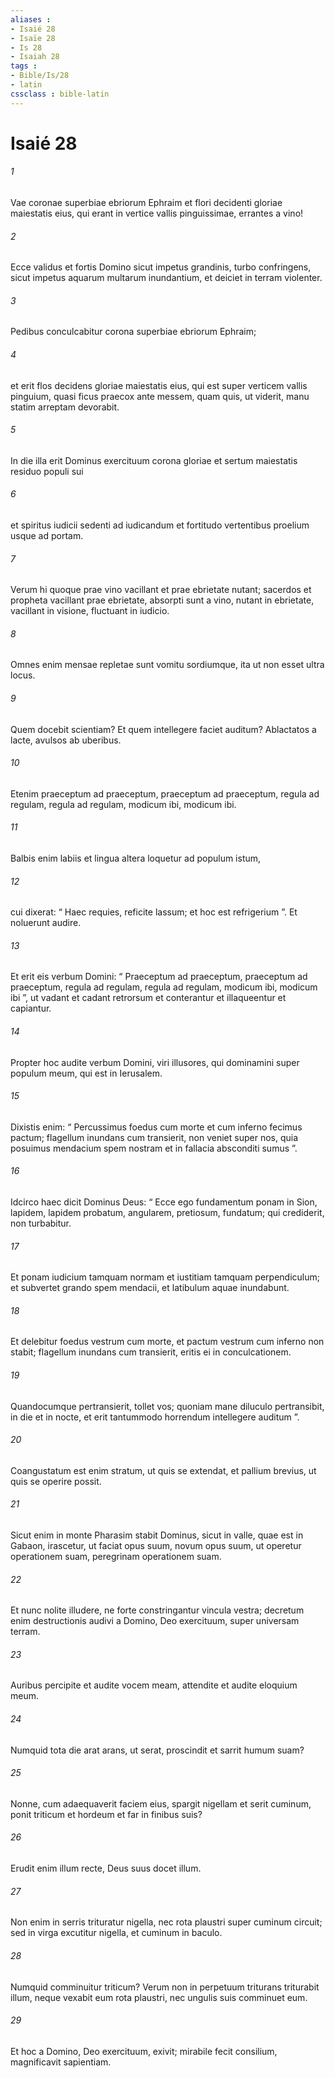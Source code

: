 ```yaml
---
aliases : 
- Isaié 28
- Isaïe 28
- Is 28
- Isaiah 28
tags : 
- Bible/Is/28
- latin
cssclass : bible-latin
---
```


# Isaié 28

###### 1
Vae coronae superbiae ebriorum Ephraim et flori decidenti gloriae maiestatis eius, qui erant in vertice vallis pinguissimae, errantes a vino!
###### 2
Ecce validus et fortis Domino sicut impetus grandinis, turbo confringens, sicut impetus aquarum multarum inundantium, et deiciet in terram violenter.
###### 3
Pedibus conculcabitur corona superbiae ebriorum Ephraim;
###### 4
et erit flos decidens gloriae maiestatis eius, qui est super verticem vallis pinguium, quasi ficus praecox ante messem, quam quis, ut viderit, manu statim arreptam devorabit.
###### 5
In die illa erit Dominus exercituum corona gloriae et sertum maiestatis residuo populi sui
###### 6
et spiritus iudicii sedenti ad iudicandum et fortitudo vertentibus proelium usque ad portam.
###### 7
Verum hi quoque prae vino vacillant et prae ebrietate nutant; sacerdos et propheta vacillant prae ebrietate, absorpti sunt a vino, nutant in ebrietate, vacillant in visione, fluctuant in iudicio.
###### 8
Omnes enim mensae repletae sunt vomitu sordiumque, ita ut non esset ultra locus.
###### 9
Quem docebit scientiam? Et quem intellegere faciet auditum? Ablactatos a lacte, avulsos ab uberibus.
###### 10
Etenim praeceptum ad praeceptum, praeceptum ad praeceptum, regula ad regulam, regula ad regulam, modicum ibi, modicum ibi.
###### 11
Balbis enim labiis et lingua altera loquetur ad populum istum,
###### 12
cui dixerat: “ Haec requies, reficite lassum; et hoc est refrigerium ”. Et noluerunt audire.
###### 13
Et erit eis verbum Domini: “ Praeceptum ad praeceptum, praeceptum ad praeceptum, regula ad regulam, regula ad regulam, modicum ibi, modicum ibi ”, ut vadant et cadant retrorsum et conterantur et illaqueentur et capiantur.
###### 14
Propter hoc audite verbum Domini, viri illusores, qui dominamini super populum meum, qui est in Ierusalem.
###### 15
Dixistis enim: “ Percussimus foedus cum morte et cum inferno fecimus pactum; flagellum inundans cum transierit, non veniet super nos, quia posuimus mendacium spem nostram et in fallacia absconditi sumus ”.
###### 16
Idcirco haec dicit Dominus Deus: “ Ecce ego fundamentum ponam in Sion, lapidem, lapidem probatum, angularem, pretiosum, fundatum; qui crediderit, non turbabitur.
###### 17
Et ponam iudicium tamquam normam et iustitiam tamquam perpendiculum; et subvertet grando spem mendacii, et latibulum aquae inundabunt.
###### 18
Et delebitur foedus vestrum cum morte, et pactum vestrum cum inferno non stabit; flagellum inundans cum transierit, eritis ei in conculcationem.
###### 19
Quandocumque pertransierit, tollet vos; quoniam mane diluculo pertransibit, in die et in nocte, et erit tantummodo horrendum intellegere auditum ”.
###### 20
Coangustatum est enim stratum, ut quis se extendat, et pallium brevius, ut quis se operire possit.
###### 21
Sicut enim in monte Pharasim stabit Dominus, sicut in valle, quae est in Gabaon, irascetur, ut faciat opus suum, novum opus suum, ut operetur operationem suam, peregrinam operationem suam.
###### 22
Et nunc nolite illudere, ne forte constringantur vincula vestra; decretum enim destructionis audivi a Domino, Deo exercituum, super universam terram.
###### 23
Auribus percipite et audite vocem meam, attendite et audite eloquium meum.
###### 24
Numquid tota die arat arans, ut serat, proscindit et sarrit humum suam?
###### 25
Nonne, cum adaequaverit faciem eius, spargit nigellam et serit cuminum, ponit triticum et hordeum et far in finibus suis?
###### 26
Erudit enim illum recte, Deus suus docet illum.
###### 27
Non enim in serris trituratur nigella, nec rota plaustri super cuminum circuit; sed in virga excutitur nigella, et cuminum in baculo.
###### 28
Numquid comminuitur triticum? Verum non in perpetuum triturans triturabit illum, neque vexabit eum rota plaustri, nec ungulis suis comminuet eum.
###### 29
Et hoc a Domino, Deo exercituum, exivit; mirabile fecit consilium, magnificavit sapientiam.
